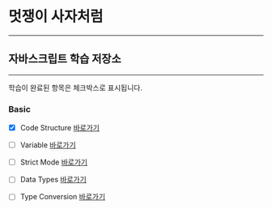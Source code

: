 
# 멋쟁이 사자처럼
---
## 자바스크립트 학습 저장소
---

학습이 완료된 항목은 체크박스로 표시됩니다.

### Basic
- [x] Code Structure [바로가기](www.naver.com)
- [ ] Variable [바로가기](www.naver.com)
- [ ] Strict Mode [바로가기](www.naver.com)
- [ ] Data Types [바로가기](www.naver.com)
- [ ] Type Conversion [바로가기](www.naver.com)



